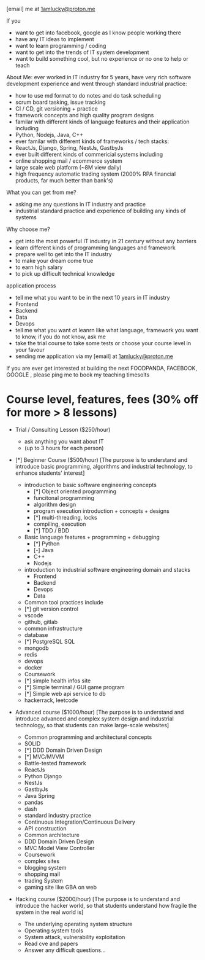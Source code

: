 [email] me at 1amlucky@proton.me

If you
- want to get into facebook, google as I know people working there
- have any IT ideas to implement
- want to learn programming / coding
- want to get into the trends of IT system development
- want to build something cool, but no experience or no one to help or teach

About Me:
ever worked in IT industry for 5 years, have very rich software development experience and went through standard industrial practice:
- how to use md format to do notes and do task scheduling
- scrum board tasking, issue tracking
- CI / CD, git versioning + practice
- framework concepts and high quality program designs
- familar with different kinds of language features and their application including
 - Python, Nodejs, Java, C++
- ever familar with different kinds of frameworks / tech stacks:
 - ReactJs, Django, Spring, NestJs, GastbyJs
- ever built different kinds of commericial systems including
 - online shopping mail / ecommerce system
 - large scale web platform (~8M view daily)
 - high frequency automatic trading system (2000% RPA financial products, far much better than bank's)

What you can get from me?
- asking me any questions in IT industry and practice
- industrial standard practice and experience of building any kinds of systems

Why choose me?
- get into the most powerful IT industry in 21 century without any barriers
- learn different kinds of programming languages and framework
- prepare well to get into the IT industry
 - to make your dream come true
 - to earn high salary
 - to pick up difficult technical knowledge

application process
- tell me what you want to be in the next 10 years in IT industry
 - Frontend
 - Backend
 - Data
 - Devops
- tell me what you want ot leanrn like what language, framework you want to know, if you do not know, ask me
- take the trial course to take some tests or choose your course level in your favour
- sending me application via my [email] at 1amlucky@proton.me

If you are ever get interested at building the next FOODPANDA, FACEBOOK, GOOGLE
, please ping me to book my teaching timesolts

# Course level, features, fees (30% off for more > 8 lessons)

- Trial / Consulting Lesson ($250/hour)
  - ask anything you want about IT
  - (up to 3 hours for each person)

- [*] Beginner Course ($500/hour) [The purpose is to understand and introduce basic programming, algorithms and industrial technology, to enhance students' interest]
   - introduction to basic software engineering concepts
     - [*] Object oriented programming
     - funcitonal programming
     - algorithm design
     - program execution introduction + concepts + designs
      - [*] multi-threading, locks
      - compiling, execution
     - [*] TDD / BDD
   - Basic language features + programming + debugging
     - [*] Python
     - [-] Java
     - C++
     - Nodejs
   - introduction to industrial software engineering domain and stacks
     - Frontend
     - Backend
     - Devops
     - Data
   - Common tool practices include
    - [*] git version control
    - vscode
    - github, gitlab
   - common infrastructure
    - database
     - [*] PostgreSQL SQL
     - mongodb
     - redis
    - devops
     - docker
   - Coursework
    - [*] simple health infos site
    - [*] Simple terminal / GUI game program
    - [*] Simple web api service to db
    - hackerrack, leetcode

- Advanced course ($1000/hour) [The purpose is to understand and introduce advanced and complex system design and industrial technology, so that students can make large-scale websites]
   - Common programming and architectural concepts
    - SOLID
    - [*] DDD Domain Driven Design
    - [*] MVC/MVVM
   - Battle-tested framework
    - ReactJs
    - Python Django
    - NestJs
    - GastbyJs
    - Java Spring
    - pandas
    - dash
   - standard industry practice
    - Continuous Integration/Continuous Delivery
    - API construction
    - Common architecture
     - DDD Domain Driven Design
     - MVC Model View Controller
   - Coursework
    - complex sites
     - blogging system
     - shopping mail
     - trading System
     - gaming site like GBA on web

- Hacking course ($2000/hour) [The purpose is to understand and introduce the hacker world, so that students understand how fragile the system in the real world is]
   - The underlying operating system structure
   - Operating system tools
   - System attack, vulnerability exploitation
   - Read cve and papers
   - Answer any difficult questions...